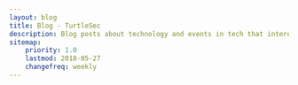 ```yaml
---
layout: blog
title: Blog - TurtleSec
description: Blog posts about technology and events in tech that interests the people of TurtleSec
sitemap:
    priority: 1.0
    lastmod: 2018-05-27
    changefreq: weekly
---
```

